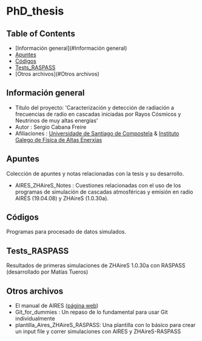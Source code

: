 # PhD_thesis

## Table of Contents
* [Información general](#Información general)
* [Apuntes](#Apuntes)
* [Códigos](#Códigos)
* [Tests_RASPASS](#Tests_RASPASS)
* [Otros archivos](#Otros archivos)

## Información general

* Título del proyecto: 'Caracterización y detección de radiación a frecuencias de radio en cascadas iniciadas por Rayos Cósmicos y Neutrinos de muy altas energías'
* Autor : Sergio Cabana Freire
* Afiliaciones : [Universidade de Santiago de Compostela](https://www.usc.gal/es) & [Instituto Galego de Física de Altas Enerxías](https://igfae.usc.es/igfae/es/)

## Apuntes

Colección de apuntes y notas relacionadas con la tesis y su desarrollo.

* AIRES_ZHAireS_Notes : Cuestiones relacionadas con el uso de los programas de simulación de cascadas atmosféricas y emisión en radio AIRES (19.04.08) y ZHAireS (1.0.30a).

## Códigos

Programas para procesado de datos simulados.

## Tests_RASPASS

Resultados de primeras simulaciones de ZHAireS 1.0.30a con RASPASS (desarrollado por Matías Tueros)

## Otros archivos

* El manual de AIRES ([página web](http://aires.fisica.unlp.edu.ar/))
* Git_for_dummies : Un repaso de lo fundamental para usar Git individualmente
* plantilla_Aires_ZHAireS_RASPASS: Una plantilla con lo básico para crear un input file y correr simulaciones con AIRES y ZHAireS-RASPASS